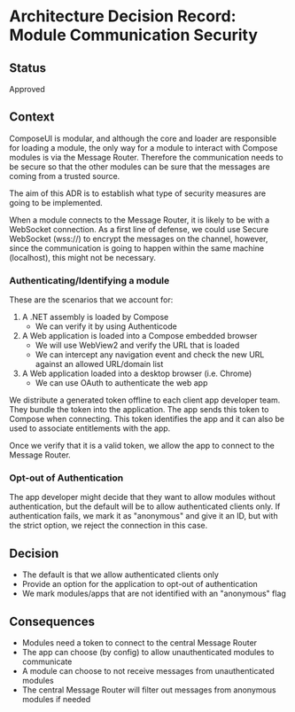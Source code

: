 <!-- Morgan Stanley makes this available to you under the Apache License, Version 2.0 (the "License"). You may obtain a copy of the License at http://www.apache.org/licenses/LICENSE-2.0. See the NOTICE file distributed with this work for additional information regarding copyright ownership. Unless required by applicable law or agreed to in writing, software distributed under the License is distributed on an "AS IS" BASIS, WITHOUT WARRANTIES OR CONDITIONS OF ANY KIND, either express or implied. See the License for the specific language governing permissions and limitations under the License. -->

# Architecture Decision Record: Module Communication Security

## Status

Approved

## Context

ComposeUI is modular, and although the core and loader are responsible for loading a module, the only
way for a module to interact with Compose modules is via the Message Router. Therefore the communication
needs to be secure so that the other modules can be sure that the messages are coming from a trusted source.

The aim of this ADR is to establish what type of security measures are going to be implemented.

When a module connects to the Message Router, it is likely to be with a WebSocket connection.
As a first line of defense, we could use Secure WebSocket (wss://) to encrypt the messages on the channel,
however, since the communication is going to happen within the same machine (localhost), this might not be 
necessary. 

### Authenticating/Identifying a module

These are the scenarios that we account for:
1. A .NET assembly is loaded by Compose
	- We can verify it by using Authenticode
2. A Web application is loaded into a Compose embedded browser
	- We will use WebView2 and verify the URL that is loaded
	- We can intercept any navigation event and check the new URL against an allowed URL/domain list
3. A Web application loaded into a desktop browser (i.e. Chrome)
	- We can use OAuth to authenticate the web app 
	
We distribute a generated token offline to each client app developer team.
They bundle the token into the application. The app sends this token to Compose when connecting.
This token identifies the app and it can also be used to associate entitlements with the app.

Once we verify that it is a valid token, we allow the app to connect to the Message Router.

### Opt-out of Authentication

The app developer might decide that they want to allow modules without authentication, but the default
will be to allow authenticated clients only. 
If authentication fails, we mark it as "anonymous" and give it an ID, but with the strict option, 
we reject the connection in this case.

## Decision
- The default is that we allow authenticated clients only
- Provide an option for the application to opt-out of authentication
- We mark modules/apps that are not identified with an "anonymous" flag

## Consequences
- Modules need a token to connect to the central Message Router
- The app can choose (by config) to allow unauthenticated modules to communicate
- A module can choose to not receive messages from unauthenticated modules
- The central Message Router will filter out messages from anonymous modules if needed
